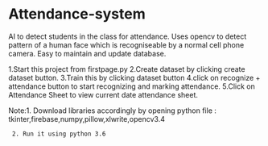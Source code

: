 # Attendance-system

AI to detect students in the class for attendance.
Uses opencv to detect pattern of a human face which is recogniseable by a normal cell phone camera.
Easy to maintain and update database.


1.Start this project from firstpage.py
2.Create dataset by clicking create dataset button.
3.Train this by clicking dataset button
4.click on recognize + attendance button to start recognizing and marking attendance.
5.Click on Attendance Sheet to view current date attendance sheet.


Note:1. Download libraries accordingly by opening python file : tkinter,firebase,numpy,pillow,xlwrite,opencv3.4

     2. Run it using python 3.6
     
